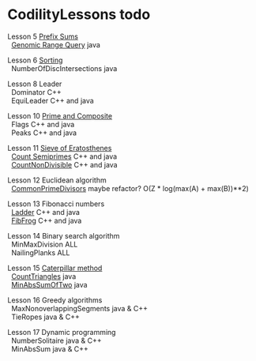 # CodilityLessons todo


Lesson 5 [Prefix Sums](/5%20PrefixSums)<br>
&nbsp; [Genomic Range Query](/5%20PrefixSums/GenomicRangeQuery/GRQ.MD) java<br>

Lesson 6 [Sorting](/6%20Sorting/)<br>
&nbsp; NumberOfDiscIntersections java<br>

Lesson 8 Leader <br>
&nbsp; Dominator C++ <br>
&nbsp; EquiLeader C++ and java<br>

Lesson 10 [Prime and Composite](/10%20PrimeandComposite/)<br>
&nbsp; Flags C++ and java <br>
&nbsp; Peaks C++ and java <br>

Lesson 11 [Sieve of Eratosthenes](/11%20Sieve%20of%20Eratosthenes/)<br>
&nbsp; [Count Semiprimes](/11%20Sieve%20of%20Eratosthenes/CountSemiprimes/CountSemiprimes.MD) C++ and java<br>
&nbsp; [CountNonDivisible](/11%20Sieve%20of%20Eratosthenes/CountNonDivisible/CountNonDivisible.MD) C++ and java <br>

Lesson 12 Euclidean algorithm<br>
&nbsp; [CommonPrimeDivisors](/12%20Euclidean%20algorithm/CommonPrimeDivisors/commonPrimeDivisors.js) maybe refactor? O(Z * log(max(A) + max(B))**2)<br>

Lesson 13 Fibonacci numbers <br>
&nbsp; [Ladder](/13%20Fibonacci%20Numbers/Ladder/Ladder.MD) C++ and java<br>
&nbsp; [FibFrog](/13%20Fibonacci%20Numbers/FibFrog/FibFrog.MD) C++ and java<br>

Lesson 14 Binary search algorithm <br>
&nbsp; MinMaxDivision ALL <br>
&nbsp; NailingPlanks ALL <br>

Lesson 15 [Caterpillar method](/15%20Caterpillar%20method/) <br>
&nbsp; [CountTriangles](/15%20Caterpillar%20method/CountTriangles/CountTriangles.MD) java <br>
&nbsp; [MinAbsSumOfTwo](/15%20Caterpillar%20method/MinAbsSumOfTwo/MinAbsSumOfTwo.MD) java<br>

Lesson 16 Greedy algorithms <br>
&nbsp; MaxNonoverlappingSegments java & C++ <br>
&nbsp; TieRopes java & C++ <br>

Lesson 17 Dynamic programming <br>
&nbsp; NumberSolitaire  java & C++ <br>
&nbsp; MinAbsSum java & C++ <br>